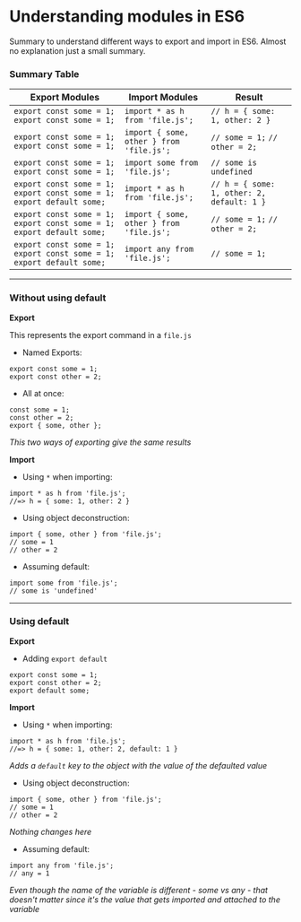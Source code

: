 # Understanding modules in ES6

Summary to understand different ways to export and import in ES6. Almost no explanation just a small summary.

### Summary Table

| Export Modules | Import Modules | Result |
| --- | --- | --- |
| `export const some = 1;` `export const some = 1;` | `import * as h from 'file.js';` | `// h = { some: 1, other: 2 }` |
| `export const some = 1;` `export const some = 1;` | `import { some, other } from 'file.js';` | `// some = 1;` `// other = 2;` |
| `export const some = 1;` `export const some = 1;` | `import some from 'file.js';` | `// some is undefined` |
| `export const some = 1;` `export const some = 1;` `export default some;` | `import * as h from 'file.js';` | `// h = { some: 1, other: 2, default: 1 }` |
| `export const some = 1;` `export const some = 1;` `export default some;` | `import { some, other } from 'file.js';` | `// some = 1;` `// other = 2;` |
| `export const some = 1;` `export const some = 1;` `export default some;` | `import any from 'file.js';` | `// some = 1;` |

---
### Without using default

**Export**

This represents the export command in a `file.js`

- Named Exports:

```
export const some = 1;
export const other = 2;
```
- All at once:

```
const some = 1;
const other = 2;
export { some, other };
```
*This two ways of exporting give the same results*

**Import**

- Using `*` when importing:

```
import * as h from 'file.js';
//=> h = { some: 1, other: 2 }
```

- Using object deconstruction:

```
import { some, other } from 'file.js';
// some = 1
// other = 2
```

- Assuming default:

```
import some from 'file.js';
// some is 'undefined'
```

---
### Using default

**Export**

- Adding `export default`

```
export const some = 1;
export const other = 2;
export default some;
```

**Import**

- Using ```*``` when importing:

```
import * as h from 'file.js';
//=> h = { some: 1, other: 2, default: 1 }
```
*Adds a ```default``` key to the object with the value of the defaulted value*

- Using object deconstruction:

```
import { some, other } from 'file.js';
// some = 1
// other = 2
```
*Nothing changes here*

- Assuming default:

```
import any from 'file.js';
// any = 1
```
*Even though the name of the variable is different - some vs any - that doesn't matter since it's the value that gets imported and attached to the variable*